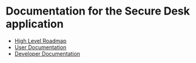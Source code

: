 # Documentation for the Secure Desk application

* [High Level Roadmap](roadmap.md)
* [User Documentation](user-guide.md)
* [Developer Documentation](developer.md)
